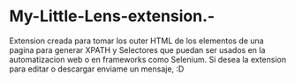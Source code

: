 # My-Little-Lens-extension.-
Extension creada para tomar los outer HTML de los elementos de una pagina para generar XPATH y Selectores que puedan ser usados en la automatizacion web o en frameworks como Selenium.
Si desea la extension para editar o descargar enviame un mensaje, :D
